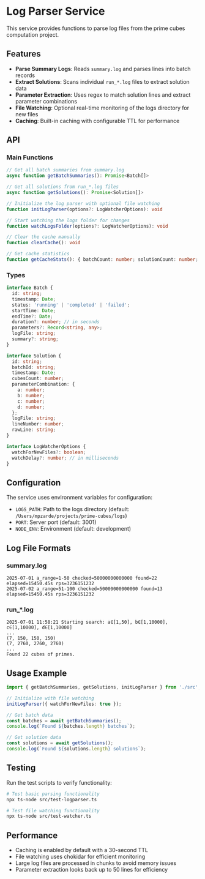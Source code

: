 # Log Parser Service

This service provides functions to parse log files from the prime cubes computation project.

## Features

- **Parse Summary Logs**: Reads `summary.log` and parses lines into batch records
- **Extract Solutions**: Scans individual `run_*.log` files to extract solution data
- **Parameter Extraction**: Uses regex to match solution lines and extract parameter combinations
- **File Watching**: Optional real-time monitoring of the logs directory for new files
- **Caching**: Built-in caching with configurable TTL for performance

## API

### Main Functions

```typescript
// Get all batch summaries from summary.log
async function getBatchSummaries(): Promise<Batch[]>

// Get all solutions from run_*.log files
async function getSolutions(): Promise<Solution[]>

// Initialize the log parser with optional file watching
function initLogParser(options?: LogWatcherOptions): void

// Start watching the logs folder for changes
function watchLogsFolder(options?: LogWatcherOptions): void

// Clear the cache manually
function clearCache(): void

// Get cache statistics
function getCacheStats(): { batchCount: number; solutionCount: number; lastUpdate: number }
```

### Types

```typescript
interface Batch {
  id: string;
  timestamp: Date;
  status: 'running' | 'completed' | 'failed';
  startTime: Date;
  endTime?: Date;
  duration?: number; // in seconds
  parameters?: Record<string, any>;
  logFile: string;
  summary?: string;
}

interface Solution {
  id: string;
  batchId: string;
  timestamp: Date;
  cubesCount: number;
  parameterCombination: {
    a: number;
    b: number;
    c: number;
    d: number;
  };
  logFile: string;
  lineNumber: number;
  rawLine: string;
}

interface LogWatcherOptions {
  watchForNewFiles?: boolean;
  watchDelay?: number; // in milliseconds
}
```

## Configuration

The service uses environment variables for configuration:

- `LOGS_PATH`: Path to the logs directory (default: `/Users/mpzarde/projects/prime-cubes/logs`)
- `PORT`: Server port (default: 3001)
- `NODE_ENV`: Environment (default: development)

## Log File Formats

### summary.log
```
2025-07-01 a_range=1-50 checked=50000000000000 found=22 elapsed=15450.45s rps=3236151232
2025-07-02 a_range=51-100 checked=50000000000000 found=13 elapsed=15450.45s rps=3236151232
```

### run_*.log
```
2025-07-01 11:58:21 Starting search: a∈[1,50], b∈[1,10000], c∈[1,10000], d∈[1,10000]
...
(7, 150, 150, 150)
(7, 2760, 2760, 2760)
...
Found 22 cubes of primes.
```

## Usage Example

```typescript
import { getBatchSummaries, getSolutions, initLogParser } from './src';

// Initialize with file watching
initLogParser({ watchForNewFiles: true });

// Get batch data
const batches = await getBatchSummaries();
console.log(`Found ${batches.length} batches`);

// Get solution data
const solutions = await getSolutions();
console.log(`Found ${solutions.length} solutions`);
```

## Testing

Run the test scripts to verify functionality:

```bash
# Test basic parsing functionality
npx ts-node src/test-logparser.ts

# Test file watching functionality
npx ts-node src/test-watcher.ts
```

## Performance

- Caching is enabled by default with a 30-second TTL
- File watching uses chokidar for efficient monitoring
- Large log files are processed in chunks to avoid memory issues
- Parameter extraction looks back up to 50 lines for efficiency
